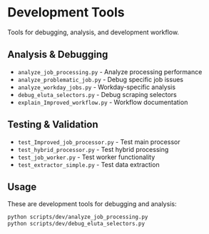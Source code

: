 # Development Tools

Tools for debugging, analysis, and development workflow.

## Analysis & Debugging
- `analyze_job_processing.py` - Analyze processing performance
- `analyze_problematic_job.py` - Debug specific job issues
- `analyze_workday_jobs.py` - Workday-specific analysis
- `debug_eluta_selectors.py` - Debug scraping selectors
- `explain_Improved_workflow.py` - Workflow documentation

## Testing & Validation
- `test_Improved_job_processor.py` - Test main processor
- `test_hybrid_processor.py` - Test hybrid processing
- `test_job_worker.py` - Test worker functionality
- `test_extractor_simple.py` - Test data extraction

## Usage
These are development tools for debugging and analysis:
```bash
python scripts/dev/analyze_job_processing.py
python scripts/dev/debug_eluta_selectors.py
```
